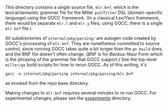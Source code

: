 This directory contains a single source file, `mlr.bnf`, which is the
lexical/semantic grammar file for the Miller `put`/`filter` DSL
(domain-specific language) using the GOCC framework. (In a classical Lex/Yacc
framework, there would be separate `mlr.l` and `mlr.y` files; using GOCC, there
is a single `mlr.bnf` file.)

All subdirectories of `internal/pkg/parsing/` are autogen code created by GOCC's
processing of `mlr.bnf`. They are nonetheless committed to source control,
since running GOCC takes quite a bit longer than the `go build` does, and the
BNF file doesn't often change. (_BNF_ is for _Backus-Naur Form_ which is the
phrasing of the grammar file that GOCC support.) See the top-level `miller/go`
build scripts for how to rerun GOCC. As of this writing, it's

```
gocc -o internal/pkg/parsing internal/pkg/parsing/mlr.bnf
````

as invoked from the repo base directory.

Making changes to `mlr.bnf` requires several minutes to re-run GOCC. For
experimental changes, please see the
[experiments](../../../experiments/dsl-parser) directory.
